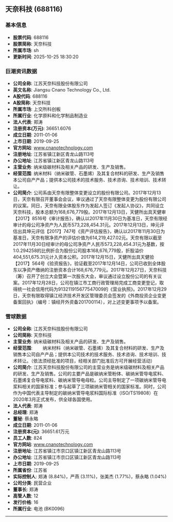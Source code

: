 ## 天奈科技 (688116)

### 基本信息

- **股票代码**: 688116
- **股票简称**: 天奈科技
- **所属市场**: sh
- **更新时间**: 2025-10-25 18:30:20

### 巨潮资讯数据

- **公司全称**: 江苏天奈科技股份有限公司
- **英文名称**: Jiangsu Cnano Technology Co., Ltd.
- **A股代码**: 688116
- **A股简称**: 天奈科技
- **所属市场**: 上交所科创板
- **所属行业**: 化学原料和化学制品制造业
- **法人代表**: 郑涛
- **注册资本(万元)**: 36651.6076
- **成立日期**: 2011-01-06
- **上市日期**: 2019-09-25
- **官方网站**: www.cnanotechnology.com
- **注册地址**: 江苏省镇江新区青龙山路113号
- **办公地址**: 江苏省镇江新区青龙山路113号
- **主营业务**: 纳米级碳材料及相关产品的研发、生产及销售。
- **经营范围**: 纳米材料（纳米碳管、石墨烯）及其复合材料的研发、生产及销售本公司自产产品；提供本公司技术的技术服务、技术咨询、技术培训、技术转让。
- **公司简介**: 公司系由天奈有限整体变更设立的股份有限公司。2017年12月13日，天奈有限召开董事会会议，审议通过了天奈有限整体变更为股份有限公司的议案。同日，天奈有限全体股东作为发起人签订《发起人协议》，共同设立天奈科技，股本总额为168,676,779股。2017年12月13日，天健所出具天健审【2017】8516号《审计报告》，确认以2017年11月30日为基准日，天奈有限经审计的母公司净资产为人民币573,228,454.31元。2017年12月13日，坤元评估出具坤元评估【2017】747号《资产评估报告》，确认以2017年11月30日为基准日，天奈有限净资产的评估价值为614,219,427.02元。天奈有限以截至2017年11月30日经审计的母公司净资产人民币573,228,454.31元为基数，按1:0.294258的比例折合为股份公司股本168,676,779股，折股溢价404,551,675.31元计入资本公积。2017年12月15日，天健所出具天健验【2017】564号《验资报告》，验证截至2017年12月14日，公司已收到全体股东以净资产缴纳的注册资本合计168,676,779元。2017年12月27日，天奈科技（筹）召开了创立大会暨第一次股东大会，审议通过设立股份公司的有关议案。2017年12月28日，公司在镇江市工商行政管理局完成工商变更登记，取得统一社会信用代码为913211915677547009的《营业执照》。2017年12月29日，天奈有限取得镇江经济技术开发区管理委员会签发的《外商投资企业变更备案回执》（编号：镇经开外资备201700114），对上述变更事项予以备案。

### 雪球数据

- **公司全称**: 江苏天奈科技股份有限公司
- **公司简称**: 天奈科技
- **主营业务**: 纳米级碳材料及相关产品的研发、生产及销售。
- **经营范围**: 　　纳米材料（纳米碳管、石墨烯）及其复合材料的研发、生产及销售本公司自产产品；提供本公司技术的技术服务、技术咨询、技术培训、技术转让。（依法须经批准的项目，经相关部门批准后方可开展经营活动）
- **公司简介**: 江苏天奈科技股份有限公司的主营业务是纳米级碳材料及相关产品的研发、生产及销售。公司的主要产品是碳纳米管粉体、碳纳米管导电浆料、石墨烯复合导电浆料、碳纳米管导电母粒。公司主导制定了一项碳纳米管导电浆料相关的国家标准；参与起草了三项碳纳米管相关的国家标准。同时，公司作为中国代表主导制定的碳纳米管导电浆料国际标准（ISO/TS19808）在2020年3月正式发布，供全球各国使用。
- **法人代表**: 郑涛
- **总经理**: 郑涛
- **董秘**: 蔡永略
- **成立日期**: 2011-01-06
- **注册资本(元)**: 36651.61万元
- **员工人数**: 824
- **官方网站**: www.cnanotechnology.com
- **注册地址**: 江苏省镇江市京口区镇江新区青龙山路113号
- **办公地址**: 江苏省镇江市京口区镇江新区青龙山路113号
- **上市日期**: 2019-09-25
- **所属省份**: 江苏省
- **实际控制人**: 郑涛 (8.84%)，严燕 (3.11%)，张美杰 (1.77%)，蔡永略 (1.04%)
- **公司分类**: 民营企业
- **董事长**: 郑涛
- **高管人数**: 12
- **发行价格**: 16
- **所属行业**: 电池 (BK0096)

---
